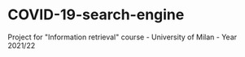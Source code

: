 # COVID-19-search-engine

Project for "Information retrieval" course - University of Milan - Year 2021/22 
